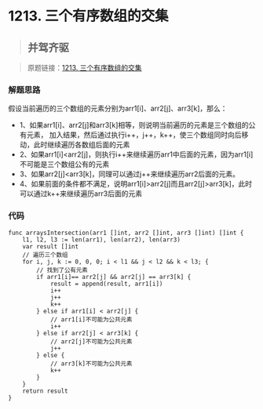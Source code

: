 # 1213. 三个有序数组的交集
> ## 并驾齐驱

> 原题链接：[1213. 三个有序数组的交集](https://leetcode-cn.com/problems/intersection-of-three-sorted-arrays/)
### 解题思路
假设当前遍历的三个数组的元素分别为arr1[i]、arr2[j]、arr3[k]，那么：
* 1、如果arr1[i]、arr2[j]和arr3[k]相等，则说明当前遍历的元素是三个数组的公有元素，
加入结果，然后通过执行i++，j++，k++，使三个数组同时向后移动，此时继续遍历各数组后面的元素
* 2、如果arr1[i]<arr2[j]，则执行i++来继续遍历arr1中后面的元素，因为arr1[i]不可能是三个数组公有的元素
* 3、如果arr2[j]<arr3[k]，同理可以通过j++来继续遍历arr2后面的元素。
* 4、如果前面的条件都不满足，说明arr1[i]>arr2[j]而且arr2[j]>arr3[k]，此时可以通过k++来继续遍历arr3后面的元素
### 代码
```golang
func arraysIntersection(arr1 []int, arr2 []int, arr3 []int) []int {
	l1, l2, l3 := len(arr1), len(arr2), len(arr3)
	var result []int
	// 遍历三个数组
	for i, j, k := 0, 0, 0; i < l1 && j < l2 && k < l3; {
		// 找到了公有元素
		if arr1[i]== arr2[j] && arr2[j] == arr3[k] {
			result = append(result, arr1[i])
			i++
			j++
			k++
		} else if arr1[i] < arr2[j] {
			// arr1[i]不可能为公共元素
			i++
		} else if arr2[j] < arr3[k] {
			// arr2[j]不可能为公共元素
			j++
		} else {
			// arr3[k]不可能为公共元素
			k++
		}
	}
	return result
}
```